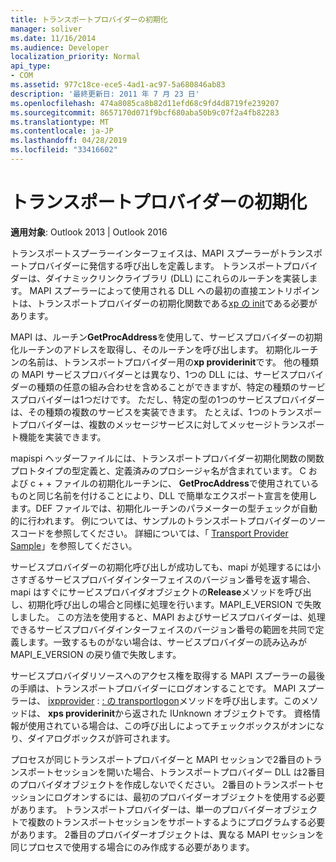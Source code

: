 ```yaml
---
title: トランスポートプロバイダーの初期化
manager: soliver
ms.date: 11/16/2014
ms.audience: Developer
localization_priority: Normal
api_type:
- COM
ms.assetid: 977c18ce-ece5-4ad1-ac97-5a680846ab83
description: '最終更新日: 2011 年 7 月 23 日'
ms.openlocfilehash: 474a8085ca8b82d11efd68c9fd4d8719fe239207
ms.sourcegitcommit: 8657170d071f9bcf680aba50b9c07f2a4fb82283
ms.translationtype: MT
ms.contentlocale: ja-JP
ms.lasthandoff: 04/28/2019
ms.locfileid: "33416602"
---
```

# <a name="initializing-the-transport-provider"></a>トランスポートプロバイダーの初期化

  
  
**適用対象**: Outlook 2013 | Outlook 2016 
  
トランスポートスプーラーインターフェイスは、MAPI スプーラーがトランスポートプロバイダーに発信する呼び出しを定義します。 トランスポートプロバイダーは、ダイナミックリンクライブラリ (DLL) にこれらのルーチンを実装します。 MAPI スプーラーによって使用される DLL への最初の直接エントリポイントは、トランスポートプロバイダーの初期化関数である[xp の init](xpproviderinit.md)である必要があります。
  
MAPI は、ルーチン**GetProcAddress**を使用して、サービスプロバイダーの初期化ルーチンのアドレスを取得し、そのルーチンを呼び出します。 初期化ルーチンの名前は、トランスポートプロバイダー用の**xp providerinit**です。 他の種類の MAPI サービスプロバイダーとは異なり、1つの DLL には、サービスプロバイダーの種類の任意の組み合わせを含めることができますが、特定の種類のサービスプロバイダーは1つだけです。 ただし、特定の型の1つのサービスプロバイダーは、その種類の複数のサービスを実装できます。 たとえば、1つのトランスポートプロバイダーは、複数のメッセージサービスに対してメッセージトランスポート機能を実装できます。 
  
mapispi ヘッダーファイルには、トランスポートプロバイダー初期化関数の関数プロトタイプの型定義と、定義済みのプロシージャ名が含まれています。 C および c + + ファイルの初期化ルーチンに、 **GetProcAddress**で使用されているものと同じ名前を付けることにより、DLL で簡単なエクスポート宣言を使用します。DEF ファイルでは、初期化ルーチンのパラメーターの型チェックが自動的に行われます。 例については、サンプルのトランスポートプロバイダーのソースコードを参照してください。 詳細については、「 [Transport Provider Sample](transport-provider-sample.md)」を参照してください。
  
サービスプロバイダーの初期化呼び出しが成功しても、mapi が処理するには小さすぎるサービスプロバイダインターフェイスのバージョン番号を返す場合、mapi はすぐにサービスプロバイダオブジェクトの**Release**メソッドを呼び出し、初期化呼び出しの場合と同様に処理を行います。MAPI_E_VERSION で失敗しました。 この方法を使用すると、MAPI およびサービスプロバイダーは、処理できるサービスプロバイダインターフェイスのバージョン番号の範囲を共同で定義します。一致するものがない場合は、サービスプロバイダーの読み込みが MAPI_E_VERSION の戻り値で失敗します。 
  
サービスプロバイダリソースへのアクセス権を取得する MAPI スプーラーの最後の手順は、トランスポートプロバイダーにログオンすることです。 MAPI スプーラーは、 [ixpprovider](ixpprovideriunknown.md) : [: の transportlogon](ixpprovider-transportlogon.md)メソッドを呼び出します。このメソッドは、 **xps providerinit**から返された IUnknown オブジェクトです。 資格情報が使用されている場合は、この呼び出しによってチェックボックスがオンになり、ダイアログボックスが許可されます。
  
プロセスが同じトランスポートプロバイダーと MAPI セッションで2番目のトランスポートセッションを開いた場合、トランスポートプロバイダー DLL は2番目のプロバイダオブジェクトを作成しないでください。 2番目のトランスポートセッションにログオンするには、最初のプロバイダーオブジェクトを使用する必要があります。 トランスポートプロバイダーは、単一のプロバイダーオブジェクトで複数のトランスポートセッションをサポートするようにプログラムする必要があります。 2番目のプロバイダーオブジェクトは、異なる MAPI セッションを同じプロセスで使用する場合にのみ作成する必要があります。
  

